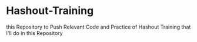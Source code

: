 # Hashout-Training
 this Repository to Push Relevant Code and Practice of Hashout Training that I'll do in this Repository
